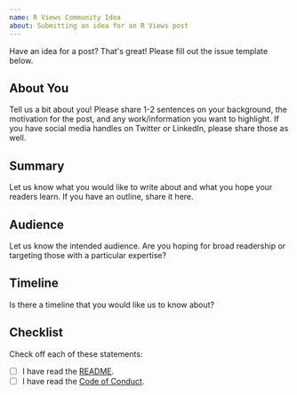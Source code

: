```yaml
---
name: R Views Community Idea
about: Submitting an idea for an R Views post
---
```


Have an idea for a post? That's great! Please fill out the issue template below.

## About You

Tell us a bit about you! Please share 1-2 sentences on your background, the motivation for the post, and any work/information you want to highlight. If you have social media handles on Twitter or LinkedIn, please share those as well.

## Summary

Let us know what you would like to write about and what you hope your readers learn. If you have an outline, share it here.

## Audience

Let us know the intended audience. Are you hoping for broad readership or targeting those with a particular expertise?

## Timeline

Is there a timeline that you would like us to know about?

## Checklist

Check off each of these statements:

* [ ] I have read the [README](https://github.com/rstudio/rviews-community).
* [ ] I have read the [Code of Conduct](https://www.contributor-covenant.org/version/2/0/code_of_conduct/).